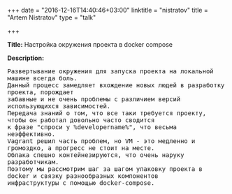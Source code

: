 +++
date = "2016-12-16T14:40:46+03:00"
linktitle = "nistratov"
title = "Artem Nistratov"
type = "talk"

+++

<div class="span-15  ">
  <div class="span-15  last ">
  <p><strong>Title:</strong>
Настройка окружения проекта в docker compose
</p>

<p><strong>Description:</strong></p>

<p><pre style='white-space: pre-wrap;       /* Since CSS 2.1 */
    white-space: -moz-pre-wrap;  /* Mozilla, since 1999 */
    white-space: -pre-wrap;      /* Opera 4-6 */
    white-space: -o-pre-wrap;    /* Opera 7 */
    word-wrap: break-word;     '>
Развертывание окружения для запуска проекта на локальной машине всегда боль.
Данный процесс замедляет вхождение новых людей в разработку проекта, порождает
забавные и не очень проблемы с различием версий использующихся зависимостей.
Передача знаний о том, что все таки требуется проекту, чтобы он работал довольно часто сводится
к фразе "спроси у %developername%", что весьма неэффективно.
Vagrant решил часть проблем, но VM - это медленно и громоздко, а прогресс не стоит на месте.
Облака спешно контейнезируются, что очень наруку разработчикам.
Поэтому мы рассмотрим шаг за шагом упаковку проекта в docker и связку разнообразных компонентов
инфраструктуры с помощью docker-compose.

</pre>

</p>
 

  </div>
</div>

